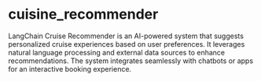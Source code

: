 # cuisine_recommender
LangChain Cruise Recommender is an AI-powered system that suggests personalized cruise experiences based on user preferences. It leverages natural language processing and external data sources to enhance recommendations. The system integrates seamlessly with chatbots or apps for an interactive booking experience.
